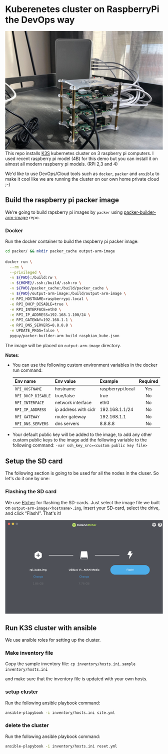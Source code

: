 # Kuberenetes cluster on RaspberryPi the DevOps way
![Etcher](_docs/rpi-image.png)
This repo installs [K3S](https://k3s.io) kubernetes cluster on 3 raspberry pi computers. I used recent raspberry pi model (4B) for this demo but you can install it on almost all modern raspberry pi models. (RPi 2,3 and 4)

We'd like to use DevOps/Cloud tools such as `docker`, `packer` and `ansible` to make it cool like we are running the cluster on our own home private cloud ;-) 

## Build the raspberry pi packer image

We're going to build rapsberry pi images by `packer` using [packer-builder-arm-image](https://github.com/pyguy/packer-builder-arm-image) repo.

### Docker

Run the docker container to build the raspberry pi packer image:

```bash
cd packer/ && mkdir packer_cache output-arm-image

docker run \
  --rm \
  --privileged \
  -v ${PWD}:/build:rw \
  -v ${HOME}/.ssh:/build/.ssh:ro \
  -v ${PWD}/packer_cache:/build/packer_cache \
  -v ${PWD}/output-arm-image:/build/output-arm-image \
  -e RPI_HOSTNAME=raspberrypi.local \
  -e RPI_DHCP_DISABLE=true \
  -e RPI_INTERFACE=eth0 \
  -e RPI_IP_ADDRESS=192.168.1.100/24 \
  -e RPI_GATEWAY=192.168.1.1 \
  -e RPI_DNS_SERVERS=8.8.8.8 \
  -e UPDATE_PKGS=false \
  pyguy/packer-builder-arm build raspbian_kube.json
```
The image will be placed on `output-arm-image` directory.

**Notes**: 

* You can use the following custom environment variables in the docker run command:

    |      Env name      |    Env value         | Example          | Required |
    | :----------------- | :------------------- | :--------------- | :------: |
    | `RPI_HOSTNAME`     | hostname             | raspberrypi.local| Yes      |
    | `RPI_DHCP_DISABLE` | true/false           | true             | No       |
    | `RPI_INTERFACE`    | network interface    | eth0             | No       |
    | `RPI_IP_ADDRESS`   | ip address with cidr | 192.168.1.1/24   | No       |
    | `RPI_GATEWAY`      | router gateway       | 192.168.1.1      | No       |
    | `RPI_DNS_SERVERS`  | dns servers          | 8.8.8.8          | No       |

* Your default public key will be added to the image, to add any other custom public keys to the image add the following variable to the following command:
`-var ssh_key_src=<custom public key file>`

## Setup the SD card
 The following section is going to be used for all the nodes in the cluser. So let's do it one by one:

### Flashing the SD card
We use [Etcher](https://www.balena.io/etcher/) for flashing the SD-cards. Just select the image file we built on `output-arm-image/<hostname>.img`, insert your SD-card, select the drive, and click “Flash!”. That's it!

![Etcher](_docs/etcher_screenshot.png)

## Run K3S cluster with ansible

We use ansible roles for setting up the cluster. 

### Make inventory file
Copy the sample inventory file:
 `cp inventory/hosts.ini.sample inventory/hosts.ini`
 
 and make sure that the inventory file is updated with your own hosts.

### setup cluster
Run the following ansible playbook command:
```bash
ansible-plapybook -i inventory/hosts.ini site.yml
```

### delete the cluster
Run the following ansible playbook command:
```bash
ansible-plapybook -i inventory/hosts.ini reset.yml
```
